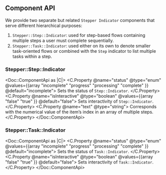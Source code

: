 ## Component API

We provide two separate but related `Stepper Indicator` components that serve different hierarchical purposes:

1.  `Stepper::Step::Indicator`: used for step-based flows containing multiple steps a user must complete sequentially.
2.  `Stepper::Task::Indicator`: used either on its own to denote smaller task-oriented flows or combined with the `Step` indicator to list multiple tasks within a step.

### Stepper::Step::Indicator

<Doc::ComponentApi as |C|>
  <C.Property @name="status" @type="enum" @values={{array "incomplete" "progress" "processing" "complete" }} @default="incomplete">
    Sets the status of `Step::Indicator`.
  </C.Property>
  <C.Property @name="isInteractive" @type="boolean" @values={{array "false" "true" }} @default="false">
    Sets interactivity of `Step::Indicator`.
  </C.Property>
  <C.Property @name="text" @type="string">
    Corresponds with the numerical value of the item’s index in an array of multiple steps.
  </C.Property>
</Doc::ComponentApi>

### Stepper::Task::Indicator

<Doc::ComponentApi as |C|>
  <C.Property @name="status" @type="enum" @values={{array "incomplete" "progress" "processing" "complete" }} @default="incomplete">
    Sets the status of `Task::Indicator`.
  </C.Property>
  <C.Property @name="isInteractive" @type="boolean" @values={{array "false" "true" }} @default="false">
    Sets interactivity of `Task::Indicator`.
  </C.Property>
</Doc::ComponentApi>